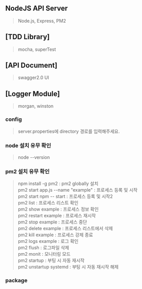 ## NodeJS API Server
> Node.js, Express, PM2
## [TDD Library] 
> mocha, superTest
## [API Document]
> swagger2.0 UI
## [Logger Module]
> morgan, winston

### config
> server.properties에 directory 경로를 입력해주세요.


### node 설치 유무 확인
> node --version

### pm2 설치 유무 확인

>npm install -g pm2 : pm2 globally 설치 <br> 
pm2 start app.js --name "example" : 프로세스 등록 및 시작 <br> 
pm2 start npm -- start : 프로세스 등록 및 시작2 <br> 
pm2 list : 프로세스 리스트 확인 <br> 
pm2 show example : 프로세스 정보 확인 <br> 
pm2 restart example : 프로세스 재시작 <br> 
pm2 stop example : 프로세스 중단 <br> 
pm2 delete example : 프로세스 리스트에서 삭제 <br> 
pm2 kill example : 프로세스 강제 종료 <br> 
pm2 logs example : 로그 확인 <br> 
pm2 flush : 로그파일 삭제 <br> 
pm2 monit : 모니터링 모드 <br> 
pm2 startup : 부팅 시 자동 재시작 <br>
pm2 unstartup systemd : 부팅 시 자동 재시작 해제 <br>


### package
